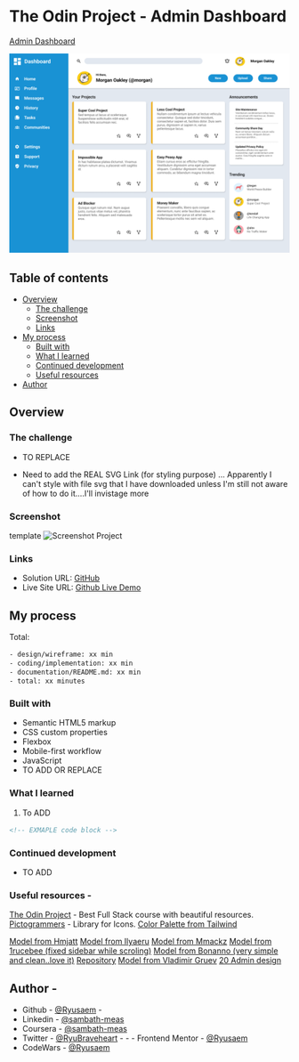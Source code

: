 # The Odin Project - Admin Dashboard

[Admin Dashboard](https://www.theodinproject.com/lessons/node-path-intermediate-html-and-css-admin-dashboard)

![Modele Template](/assets/images/dashboard-project-template.png)

## Table of contents

- [Overview](#overview)
  - [The challenge](#the-challenge)
  - [Screenshot](#screenshot)
  - [Links](#links)
- [My process](#my-process)
  - [Built with](#built-with)
  - [What I learned](#what-i-learned)
  - [Continued development](#continued-development)
  - [Useful resources](#useful-resources)
- [Author](#author)

## Overview

### The challenge

- TO REPLACE

- Need to add the REAL SVG Link (for styling purpose) ... Apparently I can't style with file svg that I have downloaded unless I'm still not aware of how to do it....I'll invistage more

### Screenshot

template
![Screenshot Project](/design/screenshot.png)

### Links

- Solution URL: [GitHub](https://github.com/Ryusaem/css-admin-dashboard-odin-project)
- Live Site URL: [Github Live Demo](https://ryusaem.github.io/css-admin-dashboard-odin-project/)

## My process

Total:

    - design/wireframe: xx min
    - coding/implementation: xx min
    - documentation/README.md: xx min
    - total: xx minutes

### Built with

- Semantic HTML5 markup
- CSS custom properties
- Flexbox
- Mobile-first workflow
- JavaScript
- TO ADD OR REPLACE

### What I learned

1. To ADD

```html
<!-- EXMAPLE code block -->
```

### Continued development

- TO ADD

### Useful resources -

[The Odin Project](https://www.theodinproject.com) - Best Full Stack course with beautiful resources.
[Pictogrammers](https://pictogrammers.com/library/mdi/) - Library for Icons.
[Color Palette from Tailwind](https://tailwindcss.com/docs/customizing-colors)

[Model from Hmjatt](https://hmjatt.github.io/Admin-Dashboard/)
[Model from Ilyaeru](https://ilyaeru.github.io/TOP-Project-Admin-Dashboard/)
[Model from Mmackz](https://mmackz.github.io/admin-dashboard/)
[Model from 1rucebee (fixed sidebar while scroling)](https://lrucebee.github.io/odin-admin-dashboard/)
[Model from Bonanno (very simple and clean..love it)](https://s-bonanno.github.io/odin-dashboard/)
[Repository](https://github.com/s-bonanno/odin-dashboard)
[Model from Vladimir Gruev](https://dribbble.com/shots/18098572-fintech-app-dashboard)
[20 Admin design](https://speckyboy.com/beautifully-designed-admin-dashboards/)

## Author -

- Github - [@Ryusaem](https://github.com/Ryusaem) -
- Linkedin - [@sambath-meas](https://www.linkedin.com/in/sambath-meas)
- Coursera - [@sambath-meas](https://www.coursera.org/learner/sambath-meas)
- Twitter - [@RyuBraveheart](https://twitter.com/RyuBraveheart) - - - Frontend Mentor - [@Ryusaem](https://www.frontendmentor.io/profile/Ryusaem)
- CodeWars - [@Ryusaem](https://www.codewars.com/users/Ryusaem)
